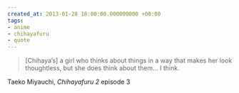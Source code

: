 ```yaml
---
created_at: 2013-01-28 18:00:00.000000000 +00:00
tags:
- anime
- chihayafuru
- quote
---
```


> \[Chihaya’s\] a girl who thinks about things in a way that makes her
> look thoughtless, but she does think about them… I think.

Taeko Miyauchi, *Chihayafuru 2* episode 3
